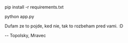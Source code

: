 pip install -r requirements.txt

python app.py

Dufam ze to pojde, ked nie, tak to rozbeham pred vami. :D 


-- Topolsky, Mravec
